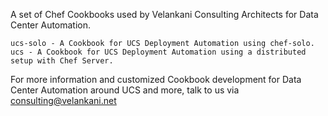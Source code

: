 A set of Chef Cookbooks used by Velankani Consulting Architects for Data Center Automation.

	ucs-solo - A Cookbook for UCS Deployment Automation using chef-solo.
	ucs - A Cookbook for UCS Deployment Automation using a distributed setup with Chef Server.

For more information and customized Cookbook development for Data Center Automation around UCS and more, 
talk to us via consulting@velankani.net

